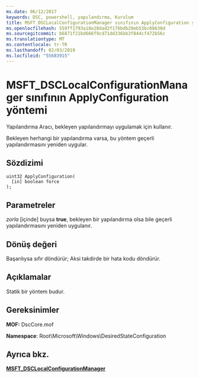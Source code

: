 ```yaml
---
ms.date: 06/12/2017
keywords: DSC, powershell, yapılandırma, Kurulum
title: MSFT_DSCLocalConfigurationManager sınıfının ApplyConfiguration yöntemi
ms.openlocfilehash: 559ff1793a18e28dad2f176bdb20eb53bc08630d
ms.sourcegitcommit: b6871f21bd666f9cd71dd336bb3f844cf472b56c
ms.translationtype: MT
ms.contentlocale: tr-TR
ms.lasthandoff: 02/03/2019
ms.locfileid: "55683915"
---
```

# <a name="applyconfiguration-method-of-the-msftdsclocalconfigurationmanager-class"></a>MSFT_DSCLocalConfigurationManager sınıfının ApplyConfiguration yöntemi

Yapılandırma Aracı, bekleyen yapılandırmayı uygulamak için kullanır.

Bekleyen herhangi bir yapılandırma varsa, bu yöntem geçerli yapılandırmasını yeniden uygular.

## <a name="syntax"></a>Sözdizimi

```mof
uint32 ApplyConfiguration(
  [in] boolean force
);
```

## <a name="parameters"></a>Parametreler

*zorla* \[içinde\] buysa **true**, bekleyen bir yapılandırma olsa bile geçerli yapılandırmasını yeniden uygulanır.

## <a name="return-value"></a>Dönüş değeri

Başarılıysa sıfır döndürür; Aksi takdirde bir hata kodu döndürür.

## <a name="remarks"></a>Açıklamalar

Statik bir yöntem budur.

## <a name="requirements"></a>Gereksinimler

**MOF:** DscCore.mof

**Namespace**: Root\Microsoft\Windows\DesiredStateConfiguration

## <a name="see-also"></a>Ayrıca bkz.

[**MSFT_DSCLocalConfigurationManager**](msft-dsclocalconfigurationmanager.md)